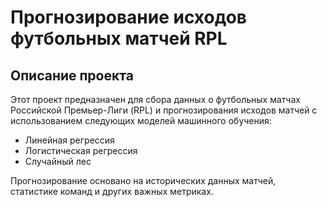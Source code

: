# Прогнозирование исходов футбольных матчей RPL

## Описание проекта

Этот проект предназначен для сбора данных о футбольных матчах Российской Премьер-Лиги (RPL) и прогнозирования исходов матчей с использованием следующих моделей машинного обучения:

- Линейная регрессия
- Логистическая регрессия
- Случайный лес

Прогнозирование основано на исторических данных матчей, статистике команд и других важных метриках.

